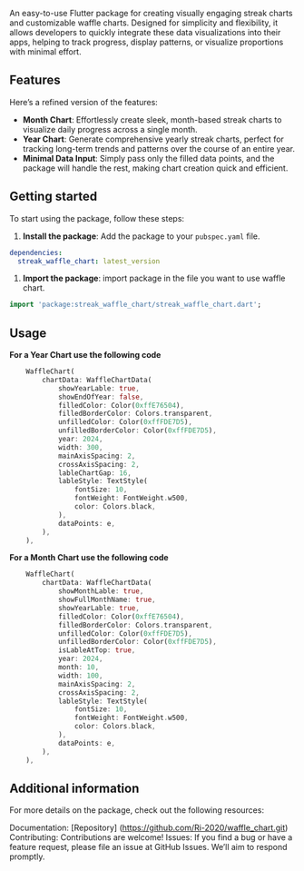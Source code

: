 <!--
This README describes the package. If you publish this package to pub.dev,
this README's contents appear on the landing page for your package.

For information about how to write a good package README, see the guide for
[writing package pages](https://dart.dev/guides/libraries/writing-package-pages).

For general information about developing packages, see the Dart guide for
[creating packages](https://dart.dev/guides/libraries/create-library-packages)
and the Flutter guide for
[developing packages and plugins](https://flutter.dev/developing-packages).
-->

An easy-to-use Flutter package for creating visually engaging streak charts and customizable waffle charts. Designed for simplicity and flexibility, it allows developers to quickly integrate these data visualizations into their apps, helping to track progress, display patterns, or visualize proportions with minimal effort.

## Features

Here’s a refined version of the features:

- **Month Chart**: Effortlessly create sleek, month-based streak charts to visualize daily progress across a single month.
- **Year Chart**: Generate comprehensive yearly streak charts, perfect for tracking long-term trends and patterns over the course of an entire year.
- **Minimal Data Input**: Simply pass only the filled data points, and the package will handle the rest, making chart creation quick and efficient.

## Getting started

To start using the package, follow these steps:

1. **Install the package**: Add the package to your `pubspec.yaml` file.

```yaml
dependencies:
  streak_waffle_chart: latest_version
```

1. **Import the package**: import package in the file you want to use waffle chart.

```dart
import 'package:streak_waffle_chart/streak_waffle_chart.dart';
```

## Usage

**For a Year Chart use the following code**

```dart
    WaffleChart(
        chartData: WaffleChartData(
            showYearLable: true,
            showEndOfYear: false,
            filledColor: Color(0xffE76504),
            filledBorderColor: Colors.transparent,
            unfilledColor: Color(0xffFDE7D5),
            unfilledBorderColor: Color(0xffFDE7D5),
            year: 2024,
            width: 300,
            mainAxisSpacing: 2,
            crossAxisSpacing: 2,
            lableChartGap: 16,
            lableStyle: TextStyle(
                fontSize: 10,
                fontWeight: FontWeight.w500,
                color: Colors.black,
            ),
            dataPoints: e,
        ),
    ),

```

**For a Month Chart use the following code**

```dart
    WaffleChart(
        chartData: WaffleChartData(
            showMonthLable: true,
            showFullMonthName: true,
            showYearLable: true,
            filledColor: Color(0xffE76504),
            filledBorderColor: Colors.transparent,
            unfilledColor: Color(0xffFDE7D5),
            unfilledBorderColor: Color(0xffFDE7D5),
            isLableAtTop: true,
            year: 2024,
            month: 10,
            width: 100,
            mainAxisSpacing: 2,
            crossAxisSpacing: 2,
            lableStyle: TextStyle(
                fontSize: 10,
                fontWeight: FontWeight.w500,
                color: Colors.black,
            ),
            dataPoints: e,
        ),
    ),

```

## Additional information

For more details on the package, check out the following resources:

Documentation: [Repository] (https://github.com/Ri-2020/waffle_chart.git)
Contributing: Contributions are welcome!
Issues: If you find a bug or have a feature request, please file an issue at GitHub Issues. We’ll aim to respond promptly.
